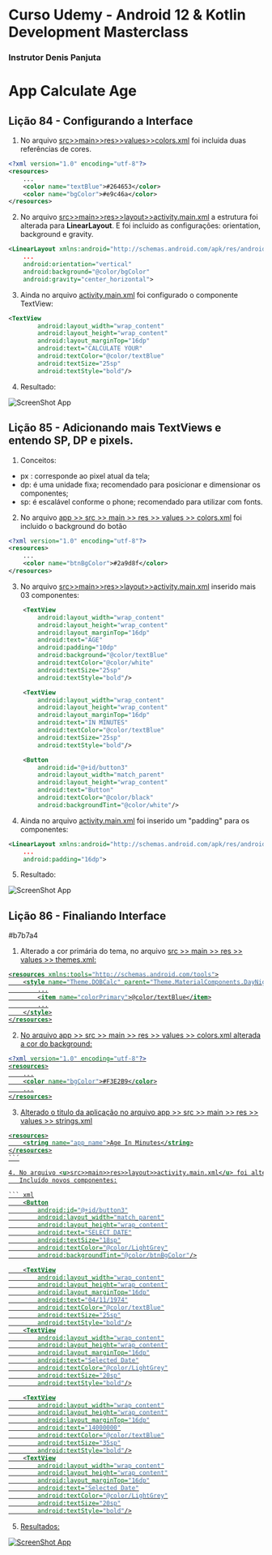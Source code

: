 <h1>Curso Udemy - Android 12 & Kotlin Development Masterclass</h1>
<h3> Instrutor Denis Panjuta </h3>

<h1>App Calculate Age</h1>

<h2>Lição 84 - Configurando a Interface</h2>

1. No arquivo <u>src>>main>>res>>values>>colors.xml</u> foi incluida duas referências de cores.

``` xml
<?xml version="1.0" encoding="utf-8"?>
<resources>
    ...
    <color name="textBlue">#264653</color>
    <color name="bgColor">#e9c46a</color>
</resources>

```

2. No arquivo <u>src>>main>>res>>layout>>activity.main.xml</u> a estrutura foi alterada para <b>LinearLayout</b>.
   E foi incluido as configurações: orientation, background e gravity.
```xml
<LinearLayout xmlns:android="http://schemas.android.com/apk/res/android"
    ...
    android:orientation="vertical"
    android:background="@color/bgColor"
    android:gravity="center_horizontal">
```
3. Ainda no arquivo <u>activity.main.xml</u> foi configurado o componente TextView:

``` xml
<TextView
        android:layout_width="wrap_content"
        android:layout_height="wrap_content"
        android:layout_marginTop="16dp"
        android:text="CALCULATE YOUR"
        android:textColor="@color/textBlue"
        android:textSize="25sp"
        android:textStyle="bold"/>
```

4. Resultado:

![ScreenShot App](https://github.com/fabiocaettano/android-calculate-age/blob/lesson85/screenshot/app-lesson84.PNG)


<h2>Lição 85 - Adicionando mais TextViews e entendo SP, DP e pixels.</h2>

1. Conceitos:

<ul>
<li> px : corresponde ao pixel atual da tela;</li>

<li> dp: é uma unidade fixa; recomendado para posicionar e dimensionar os componentes; </li>

<li> sp: é escalável conforme o phone; recomendado para utilizar com fonts. </li>
</ul>

2. No arquivo <u>app >> src >> main >> res >> values >> colors.xml</u> foi incluido o background
do botão

``` xml
<?xml version="1.0" encoding="utf-8"?>
<resources>
    ...
    <color name="btnBgColor">#2a9d8f</color>
</resources>
```

3. No arquivo <u>src>>main>>res>>layout>>activity.main.xml</u> inserido mais 03 componentes:

``` xml
    <TextView
        android:layout_width="wrap_content"
        android:layout_height="wrap_content"
        android:layout_marginTop="16dp"
        android:text="AGE"
        android:padding="10dp"
        android:background="@color/textBlue"
        android:textColor="@color/white"
        android:textSize="25sp"
        android:textStyle="bold"/>

    <TextView
        android:layout_width="wrap_content"
        android:layout_height="wrap_content"
        android:layout_marginTop="16dp"
        android:text="IN MINUTES"
        android:textColor="@color/textBlue"
        android:textSize="25sp"
        android:textStyle="bold"/>

    <Button
        android:id="@+id/button3"
        android:layout_width="match_parent"
        android:layout_height="wrap_content"
        android:text="Button"
        android:textColor="@color/black"
        android:backgroundTint="@color/white"/>
```

4. Ainda no arquivo <u>activity.main.xml</u> foi inserido um "padding" para os componentes:

``` xml
<LinearLayout xmlns:android="http://schemas.android.com/apk/res/android"
    ...
    android:padding="16dp">
```
5. Resultado:

![ScreenShot App](https://github.com/fabiocaettano/android-calculate-age/blob/lesson85/screenshot/app-lesson85.PNG)


<h2>Lição 86 - Finaliando Interface</h2>


<color name="LightGrey">#b7b7a4</color>

1. Alterado a cor primária do tema, no arquivo <u>src >> main >> res >> values >> themes.xml</ul>:

``` xml
<resources xmlns:tools="http://schemas.android.com/tools">
    <style name="Theme.DOBCalc" parent="Theme.MaterialComponents.DayNight.DarkActionBar">
        ...
        <item name="colorPrimary">@color/textBlue</item>
        ...
    </style>
</resources>
```

2. No arquivo <u>app >> src >> main >> res >> values >> colors.xml</u> alterada a cor do background:

``` xml
<?xml version="1.0" encoding="utf-8"?>
<resources>
    ...
    <color name="bgColor">#F3E2B9</color>
    ...
</resources>
```

3. Alterado o titulo da aplicação no arquivo <u>app >> src >> main >> res >> values >> strings.xml</u>

``` xml
<resources>
    <string name="app_name">Age In Minutes</string>
</resources>
``´

4. No arquivo <u>src>>main>>res>>layout>>activity.main.xml</u> foi alterado o componente Button.
   Incluído novos componentes:

``` xml
    <Button
        android:id="@+id/button3"
        android:layout_width="match_parent"
        android:layout_height="wrap_content"
        android:text="SELECT DATE"
        android:textSize="18sp"
        android:textColor="@color/LightGrey"
        android:backgroundTint="@color/btnBgColor"/>

    <TextView
        android:layout_width="wrap_content"
        android:layout_height="wrap_content"
        android:layout_marginTop="16dp"
        android:text="04/11/1974"
        android:textColor="@color/textBlue"
        android:textSize="25sp"
        android:textStyle="bold"/>
    <TextView
        android:layout_width="wrap_content"
        android:layout_height="wrap_content"
        android:layout_marginTop="16dp"
        android:text="Selected Date"
        android:textColor="@color/LightGrey"
        android:textSize="20sp"
        android:textStyle="bold"/>

    <TextView
        android:layout_width="wrap_content"
        android:layout_height="wrap_content"
        android:layout_marginTop="16dp"
        android:text="14000000"
        android:textColor="@color/textBlue"
        android:textSize="35sp"
        android:textStyle="bold"/>
    <TextView
        android:layout_width="wrap_content"
        android:layout_height="wrap_content"
        android:layout_marginTop="16dp"
        android:text="Selected Date"
        android:textColor="@color/LightGrey"
        android:textSize="20sp"
        android:textStyle="bold"/>
```

5. Resultados:

![ScreenShot App](https://github.com/fabiocaettano/android-calculate-age/blob/lesson85/screenshot/app-lesson86.PNG)
